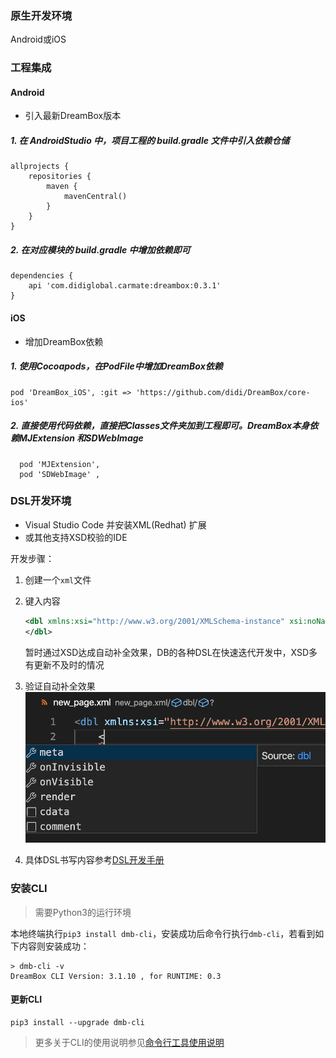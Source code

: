 ### 原生开发环境

Android或iOS

### 工程集成

#### Android

- 引入最新DreamBox版本

##### 1.  在 AndroidStudio 中，项目工程的 build.gradle 文件中引入依赖仓储
````
allprojects {
    repositories {
        maven {
            mavenCentral()
        }
    }
}
````

##### 2.  在对应模块的 build.gradle 中增加依赖即可
````
dependencies {
    api 'com.didiglobal.carmate:dreambox:0.3.1'
}
````


#### iOS

- 增加DreamBox依赖

##### 1.  使用Cocoapods，在PodFile中增加DreamBox依赖

````
pod 'DreamBox_iOS', :git => 'https://github.com/didi/DreamBox/core-ios'
````
##### 2.  直接使用代码依赖，直接把Classes文件夹加到工程即可。DreamBox本身依赖MJExtension 和SDWebImage

````
  pod 'MJExtension',
  pod 'SDWebImage' , 
````

### DSL开发环境

- Visual Studio Code 并安装XML(Redhat) 扩展
- 或其他支持XSD校验的IDE

开发步骤：
1. 创建一个`xml`文件
2. 键入内容
   ```xml
   <dbl xmlns:xsi="http://www.w3.org/2001/XMLSchema-instance" xsi:noNamespaceSchemaLocation="https://db-xsd.oss-cn-beijing.aliyuncs.com/dbl.xsd">
   </dbl>
   ```
   暂时通过XSD达成自动补全效果，DB的各种DSL在快速迭代开发中，XSD多有更新不及时的情况
   
3. 验证自动补全效果
   ![completion](../assets/dbl_completion.png)
4. 具体DSL书写内容参考[DSL开发手册](../dsl/changelog.md)


### 安装CLI

> 需要Python3的运行环境

本地终端执行`pip3 install dmb-cli`，安装成功后命令行执行`dmb-cli`，若看到如下内容则安装成功：
```
> dmb-cli -v
DreamBox CLI Version: 3.1.10 , for RUNTIME: 0.3
```

#### 更新CLI
```
pip3 install --upgrade dmb-cli
```

> 更多关于CLI的使用说明参见[命令行工具使用说明](cli/README.md)